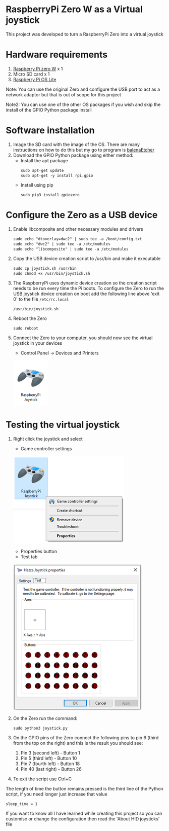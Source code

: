 # RaspberryPi Zero W as a Virtual joystick
This project was developed to turn a RaspberryPi Zero into a virtual joystick

# Hardware requirements  

1. [Raspberry Pi zero W](https://www.raspberrypi.org/products/raspberry-pi-zero-w/) x 1
1. Micro SD card x 1
1. [Raspberry Pi OS Lite](https://www.raspberrypi.org/software/operating-systems/#raspberry-pi-os-32-bit)

Note: You can use the original Zero and configure the USB port to act as a network adaptor but that is out of scope for this project

Note2: You can use one of the other OS packages if you wish and skip the install of the GPIO Python package install

# Software installation
1. Image the SD card with the image of the OS. There are many instructions on how to do this but my go to program is [balenaEtcher](https://www.balena.io/etcher/)
1. Download the GPIO Python package using either method:
   - Install the apt package
     ```
     sudo apt-get update
     sudo apt-get -y install rpi.gpio
     ```
   - Install using pip
     ```
     sudo pip3 install gpiozero
     ```

# Configure the Zero as a USB device
1. Enable libcomposite and other necessary modules and drivers
   ```
   sudo echo "dtoverlay=dwc2" | sudo tee -a /boot/config.txt
   sudo echo "dwc2" | sudo tee -a /etc/modules
   sudo echo "libcomposite" | sudo tee -a /etc/modules
   ```
1. Copy the USB device creation script to /usr/bin and make it executable
   ```
   sudo cp joystick.sh /usr/bin
   sudo chmod +x /usr/bin/joystick.sh
   ```
1. The RaspberryPi uses dynamic device creation so the creation script needs to be run every time the Pi boots. To configure the Zero to run the USB joystick device creation on boot add the following line above 'exit 0' to the file ```/etc/rc.local```
   ```
   /usr/bin/joystick.sh
   ```
1. Reboot the Zero
   ```
   sudo reboot
   ```
1. Connect the Zero to your computer, you should now see the virtual joystick in your devices
   - Control Panel -> Devices and Printers
   
   ![Joystick device](/images/01-device.png)

# Testing the virtual joystick
1. Right click the joystick and select
   - Game controller settings
   
   ![Joystick device](/images/02-device.png)
   - Properties button
   - Test tab
   
   ![Joystick device](/images/03-test.png)
1. On the Zero run the command:
   ```
   sudo python3 joystick.py
   ```
1. On the GPIO pins of the Zero connect the following pins to pin 6 (third from the top on the right) and this is the result you should see:
   1. Pin 3 (second left) - Button 1
   1. Pin 5 (third left)  - Button 10
   1. Pin 7 (fourth left) - Button 18
   1. Pin 40 (last right) - Button 26
1. To exit the script use Ctrl+C

The length of time the button remains pressed is the third line of the Python script, if you need longer just increase that value
```
sleep_time = 1
```

If you want to know all I have learned while creating this project so you can customise or change the configuration then read the 'About HID joysticks' file